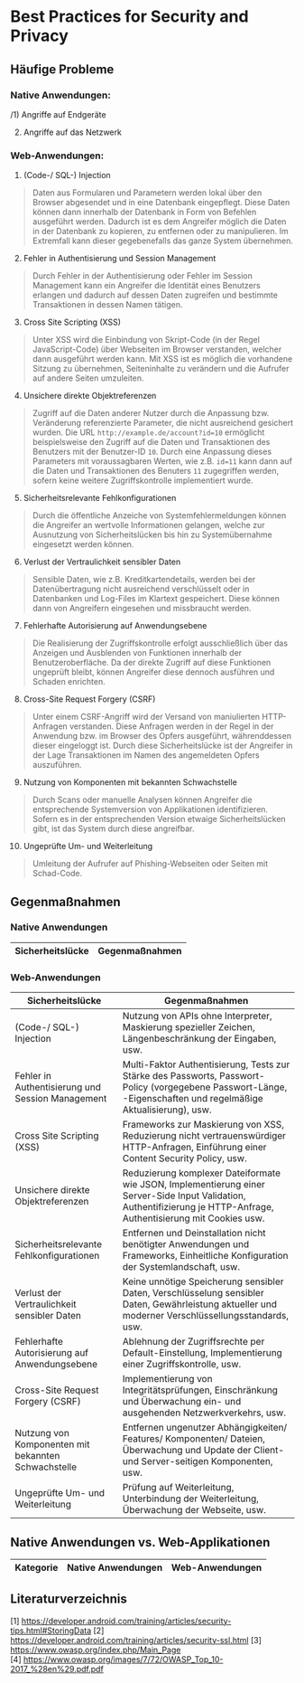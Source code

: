 # Best Practices for Security and Privacy

## Häufige Probleme

### Native Anwendungen:

/1) Angriffe auf Endgeräte

2) Angriffe auf das Netzwerk

### Web-Anwendungen: 

1) (Code-/ SQL-) Injection   
> Daten aus Formularen und Parametern werden lokal über den Browser abgesendet und in eine Datenbank eingepflegt. Diese Daten können dann innerhalb der Datenbank in Form von Befehlen ausgeführt werden. Dadurch ist es dem Angreifer möglich die Daten in der Datenbank zu kopieren, zu entfernen oder zu manipulieren. Im Extremfall kann dieser gegebenefalls das ganze System übernehmen.   

  
2) Fehler in Authentisierung und Session Management   
> Durch Fehler in der Authentisierung oder Fehler im Session Management kann ein Angreifer die Identität eines Benutzers erlangen und dadurch auf dessen Daten zugreifen und bestimmte Transaktionen in dessen Namen tätigen.   

   
3) Cross Site Scripting (XSS)   
> Unter XSS wird die Einbindung von Skript-Code (in der Regel JavaScript-Code) über Webseiten im Browser verstanden, welcher dann ausgeführt werden kann. Mit XSS ist es möglich die vorhandene Sitzung zu übernehmen, Seiteninhalte zu verändern und die Aufrufer auf andere Seiten umzuleiten.   

   
4) Unsichere direkte Objektreferenzen   
> Zugriff auf die Daten anderer Nutzer durch die Anpassung bzw. Veränderung referenzierte Parameter, die nicht ausreichend gesichert wurden. Die URL ```http://example.de/account?id=10``` ermöglicht beispielsweise den Zugriff auf die Daten und Transaktionen des Benutzers mit der Benutzer-ID ```10```. Durch eine Anpassung dieses Parameters mit voraussagbaren Werten, wie z.B. ```id=11``` kann dann auf die Daten und Transaktionen des Benuters ```11``` zugegriffen werden, sofern keine weitere Zugriffskontrolle implementiert wurde.   

   
5) Sicherheitsrelevante Fehlkonfigurationen   
>Durch die öffentliche Anzeiche von Systemfehlermeldungen können die Angreifer an wertvolle Informationen gelangen, welche zur Ausnutzung von Sicherheitslücken bis hin zu Systemübernahme eingesetzt werden können.   


6) Verlust der Vertraulichkeit sensibler Daten   
> Sensible Daten, wie z.B. Kreditkartendetails, werden bei der Datenübertragung nicht ausreichend verschlüsselt oder in Datenbanken und Log-Files im Klartext gespeichert. Diese können dann von Angreifern eingesehen und missbraucht werden.   

   
7) Fehlerhafte Autorisierung auf Anwendungsebene   
> Die Realisierung der Zugriffskontrolle erfolgt ausschließlich über das Anzeigen und Ausblenden von Funktionen innerhalb der Benutzeroberfläche. Da der direkte Zugriff auf diese Funktionen ungeprüft bleibt, können Angreifer diese dennoch ausführen und Schaden enrichten.   

   
8) Cross-Site Request Forgery (CSRF)   
> Unter einem CSRF-Angriff wird der Versand von maniulierten HTTP-Anfragen verstanden. Diese Anfragen werden in der Regel in der Anwendung bzw. im Browser des Opfers ausgeführt, währenddessen dieser eingeloggt ist. Durch diese Sicherheitslücke ist der Angreifer in der Lage Transaktionen im Namen des angemeldeten Opfers auszuführen.   

   
9) Nutzung von Komponenten mit bekannten Schwachstelle   
> Durch Scans oder manuelle Analysen können Angreifer die entsprechende Systemversion von Applikationen identifizieren. Sofern es in der entsprechenden Version etwaige Sicherheitslücken gibt, ist das System durch diese angreifbar.   
   
10) Ungeprüfte Um- und Weiterleitung   
> Umleitung der Aufrufer auf Phishing-Webseiten oder Seiten mit Schad-Code.   

## Gegenmaßnahmen

### Native Anwendungen

|Sicherheitslücke|Gegenmaßnahmen|
|---|---|

### Web-Anwendungen

|Sicherheitslücke|Gegenmaßnahmen|
|---|---|
|(Code-/ SQL-) Injection|Nutzung von APIs ohne Interpreter, Maskierung spezieller Zeichen, Längenbeschränkung der Eingaben, usw.|
|Fehler in Authentisierung und Session Management |Multi-Faktor Authentisierung, Tests zur Stärke des Passworts, Passwort-Policy (vorgegebene Passwort-Länge, -Eigenschaften und regelmäßige Aktualisierung), usw.|
|Cross Site Scripting (XSS)|Frameworks zur Maskierung von XSS, Reduzierung nicht vertrauenswürdiger HTTP-Anfragen, Einführung einer Content Security Policy, usw.|   
|Unsichere direkte Objektreferenzen|Reduzierung komplexer Dateiformate wie JSON, Implementierung einer Server-Side Input Validation, Authentifizierung je HTTP-Anfrage, Authentisierung mit Cookies usw.|   
|Sicherheitsrelevante Fehlkonfigurationen| Entfernen und Deinstallation nicht benötigter Anwendungen und Frameworks, Einheitliche Konfiguration der Systemlandschaft, usw.|
|Verlust der Vertraulichkeit sensibler Daten|Keine unnötige Speicherung sensibler Daten, Verschlüsselung sensibler Daten, Gewährleistung aktueller und moderner Verschlüssellungsstandards, usw.|
|Fehlerhafte Autorisierung auf Anwendungsebene| Ablehnung der Zugriffsrechte per Default-Einstellung, Implementierung einer Zugriffskontrolle, usw.|
|Cross-Site Request Forgery (CSRF)|Implementierung von Integritätsprüfungen, Einschränkung und Überwachung ein- und ausgehenden Netzwerkverkehrs, usw.|
|Nutzung von Komponenten mit bekannten Schwachstelle|Entfernen ungenutzer Abhängigkeiten/ Features/ Komponenten/ Dateien, Überwachung und Update der Client- und Server-seitigen Komponenten, usw.|
|Ungeprüfte Um- und Weiterleitung|Prüfung auf Weiterleitung, Unterbindung der Weiterleitung, Überwachung der Webseite, usw.|

## Native Anwendungen vs. Web-Applikationen

|Kategorie|Native Anwendungen|Web-Anwendungen|
|---|---|---|

## Literaturverzeichnis

[1] https://developer.android.com/training/articles/security-tips.html#StoringData
[2] https://developer.android.com/training/articles/security-ssl.html
[3] https://www.owasp.org/index.php/Main_Page   
[4] https://www.owasp.org/images/7/72/OWASP_Top_10-2017_%28en%29.pdf.pdf  



